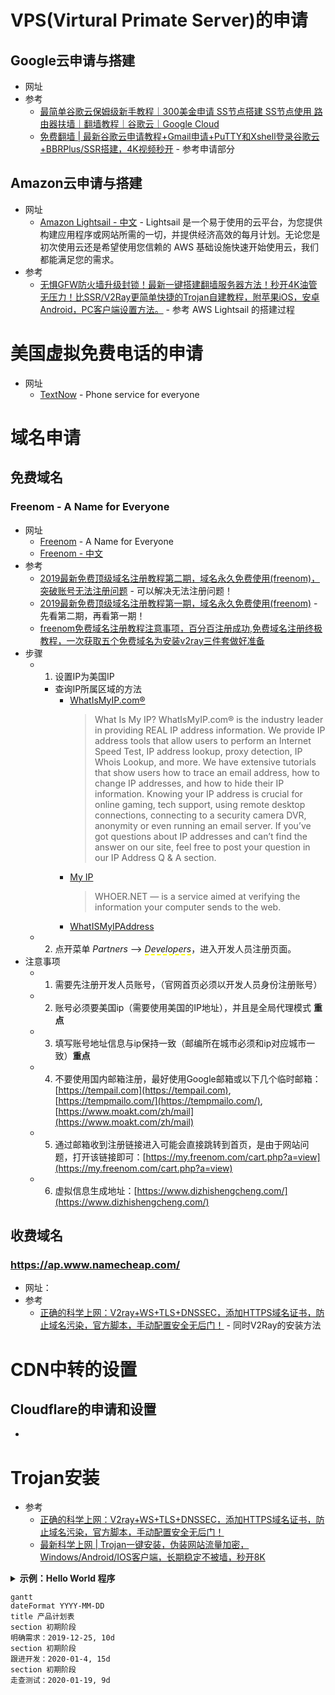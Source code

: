 # VPS(Virtural Primate Server)的申请
## Google云申请与搭建
   * 网址
   * 参考
      + [最简单谷歌云保姆级新手教程｜300美金申请 SS节点搭建 SS节点使用 路由器扶墙｜翻墙教程｜谷歌云｜Google Cloud](https://www.youtube.com/watch?v=AQh0yUnYs0g)<br>
      + [免费翻墙 | 最新谷歌云申请教程+Gmail申请+PuTTY和Xshell登录谷歌云+BBRPlus/SSR搭建，4K视频秒开](https://www.youtube.com/watch?v=RxbGtkRVUWQ) - 参考申请部分<br>
## Amazon云申请与搭建
   * 网址
      + [Amazon Lightsail - 中文](https://aws.amazon.com/cn/lightsail/) - Lightsail 是一个易于使用的云平台，为您提供构建应用程序或网站所需的一切，并提供经济高效的每月计划。无论您是初次使用云还是希望使用您信赖的 AWS 基础设施快速开始使用云，我们都能满足您的需求。<br>
   * 参考
      + [无惧GFW防火墙升级封锁！最新一键搭建翻墙服务器方法！秒开4K油管无压力！比SSR/V2Ray更简单快捷的Trojan自建教程，附苹果iOS，安卓Android，PC客户端设置方法。](https://www.youtube.com/watch?v=shF8bMUvvpw) - 参考 AWS Lightsail 的搭建过程<br>
# 美国虚拟免费电话的申请
   * 网址
      + [TextNow](https://www.textnow.com/) - Phone service for everyone<br>
      
# 域名申请
## 免费域名
### Freenom - A Name for Everyone
   * 网址
      + [Freenom](https://www.freenom.com/en/index.html) - A Name for Everyone<br>
      + [Freenom - 中文](https://www.freenom.com/zh/index.html)<br>
   * 参考
      + [2019最新免费顶级域名注册教程第二期，域名永久免费使用(freenom)，突破账号无法注册问题](https://www.youtube.com/watch?v=VxfyjmaKby4) - 可以解决无法注册问题！<br>
      + [2019最新免费顶级域名注册教程第一期，域名永久免费使用(freenom)](https://www.youtube.com/watch?v=bDcNZCXv04g) - 先看第二期，再看第一期！<br>
      + [freenom免费域名注册教程注意事项，百分百注册成功,免费域名注册终极教程，一次获取五个免费域名为安装v2ray三件套做好准备](https://www.youtube.com/watch?v=oV4QCzRNmOo)<br>
   * 步骤
      + 1. 设置IP为美国IP
         - 查询IP所属区域的方法
            + [WhatIsMyIP.com®](https://www.whatismyip.com/)<br>
               >What Is My IP?
WhatIsMyIP.com® is the industry leader in providing REAL IP address information. We provide IP address tools that allow users to perform an Internet Speed Test, IP address lookup, proxy detection, IP Whois Lookup, and more. We have extensive tutorials that show users how to trace an email address, how to change IP addresses, and how to hide their IP information. Knowing your IP address is crucial for online gaming, tech support, using remote desktop connections, connecting to a security camera DVR, anonymity or even running an email server. If you’ve got questions about IP addresses and can’t find the answer on our site, feel free to post your question in our IP Address Q & A section.
            + [My IP](https://whoer.net/)<br>
               >WHOER.NET — is a service aimed at verifying the information your computer sends to the web.
            + [WhatISMyIPAddress](https://whatismyipaddress.com/)
      + 2. 点开菜单 *Partners* --> *<span style="border-bottom:2px dashed yellow;">Developers</span>*，进入开发人员注册页面。
   * 注意事项
      + 1. 需要先注册开发人员账号，（官网首页必须以开发人员身份注册账号）
      + 2. 账号必须要美国ip（需要使用美国的IP地址），并且是全局代理模式  **重点**
      + 3. 填写账号地址信息与ip保持一致（邮编所在城市必须和ip对应城市一致）**重点**
      + 4. 不要使用国内邮箱注册，最好使用Google邮箱或以下几个临时邮箱：[https://tempail.com](https://tempail.com), [https://tempmailo.com/](https://tempmailo.com/), [https://www.moakt.com/zh/mail](https://www.moakt.com/zh/mail)<br>
      + 5. 通过邮箱收到注册链接进入可能会直接跳转到首页，是由于网站问题，打开该链接即可：[https://my.freenom.com/cart.php?a=view](https://my.freenom.com/cart.php?a=view)<br>
      + 6. 虚拟信息生成地址：[https://www.dizhishengcheng.com/](https://www.dizhishengcheng.com/)<br>
## 收费域名
### https://ap.www.namecheap.com/
   * 网址：
   * 参考
      + [正确的科学上网：V2ray+WS+TLS+DNSSEC，添加HTTPS域名证书，防止域名污染，官方脚本，手动配置安全无后门！](https://www.youtube.com/watch?v=FXWGOxjiFVM) - 同时V2Ray的安装方法<br>
# CDN中转的设置
## Cloudflare的申请和设置
   *

# Trojan安装
   * 参考
      + [正确的科学上网：V2ray+WS+TLS+DNSSEC，添加HTTPS域名证书，防止域名污染，官方脚本，手动配置安全无后门！](https://www.youtube.com/watch?v=FXWGOxjiFVM&t=864s)<br>
      + [最新科学上网 | Trojan一键安装，伪装网站流量加密，Windows/Android/IOS客户端，长期稳定不被墙，秒开8K](https://www.youtube.com/watch?v=eiI2e4gnO4w)<br>


<details>
    <summary><b>示例：Hello World 程序</b></summary> 

?``` java
代码
?```

</details>

```
gantt
dateFormat YYYY-MM-DD
title 产品计划表
section 初期阶段
明确需求：2019-12-25, 10d
section 初期阶段
跟进开发：2020-01-4, 15d
section 初期阶段
走查测试：2020-01-19, 9d
```
